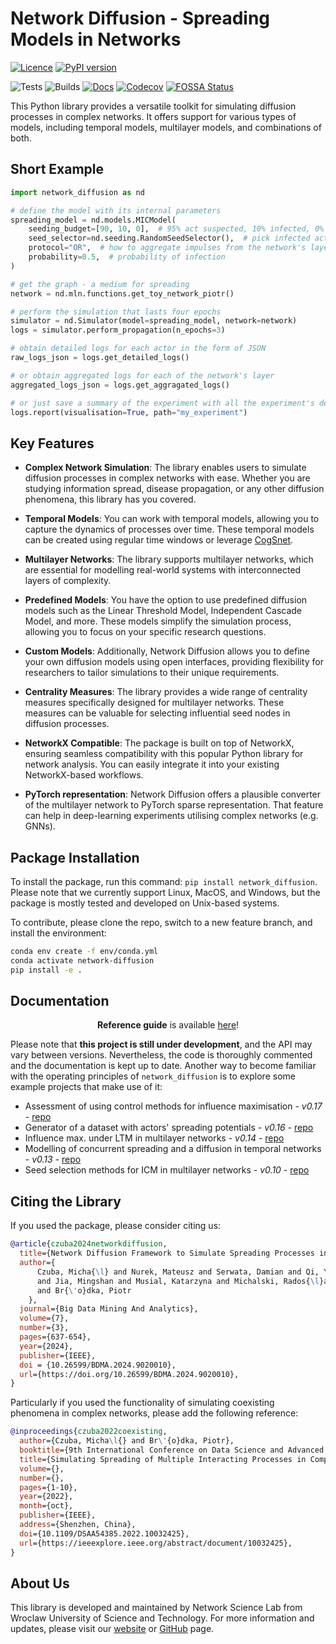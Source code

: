 # Network Diffusion - Spreading Models in Networks

[![Licence](https://img.shields.io/github/license/anty-filidor/network_diffusion)](https://opensource.org/license/mit)
[![PyPI version](https://badge.fury.io/py/network-diffusion.svg)](https://badge.fury.io/py/network-diffusion)

![Tests](https://github.com/anty-filidor/network_diffusion/actions/workflows/tests.yml/badge.svg)
![Builds](https://github.com/anty-filidor/network_diffusion/actions/workflows/package-build.yml/badge.svg)
[![Docs](https://readthedocs.org/projects/network-diffusion/badge/?version=latest)](https://network-diffusion.readthedocs.io/en/latest)
[![Codecov](https://codecov.io/gh/anty-filidor/network_diffusion/branch/package-simplification/graph/badge.svg?token=LF52GAD73F)](https://codecov.io/gh/anty-filidor/network_diffusion)
[![FOSSA Status](https://app.fossa.com/api/projects/git%2Bgithub.com%2Fanty-filidor%2Fnetwork_diffusion.svg?type=shield)](https://app.fossa.com/projects/git%2Bgithub.com%2Fanty-filidor%2Fnetwork_diffusion?ref=badge_shield)

This Python library provides a versatile toolkit for simulating diffusion
processes in complex networks. It offers support for various types of models,
including temporal models, multilayer models, and combinations of both.

## Short Example

```python
import network_diffusion as nd

# define the model with its internal parameters
spreading_model = nd.models.MICModel(
    seeding_budget=[90, 10, 0],  # 95% act suspected, 10% infected, 0% recovered
    seed_selector=nd.seeding.RandomSeedSelector(),  # pick infected act randomly
    protocol="OR",  # how to aggregate impulses from the network's layers
    probability=0.5,  # probability of infection
)

# get the graph - a medium for spreading
network = nd.mln.functions.get_toy_network_piotr()

# perform the simulation that lasts four epochs
simulator = nd.Simulator(model=spreading_model, network=network)
logs = simulator.perform_propagation(n_epochs=3)

# obtain detailed logs for each actor in the form of JSON
raw_logs_json = logs.get_detailed_logs()

# or obtain aggregated logs for each of the network's layer
aggregated_logs_json = logs.get_aggragated_logs()

# or just save a summary of the experiment with all the experiment's details
logs.report(visualisation=True, path="my_experiment")
```

## Key Features

- **Complex Network Simulation**: The library enables users to simulate
  diffusion processes in complex networks with ease. Whether you are studying
  information spread, disease propagation, or any other diffusion phenomena,
  this library has you covered.

- **Temporal Models**: You can work with temporal models, allowing you to
  capture the dynamics of processes over time. These temporal models can be
  created using regular time windows or leverage
  [CogSnet](https://www.researchgate.net/publication/348341904_Social_Networks_through_the_Prism_of_Cognition).

- **Multilayer Networks**: The library supports multilayer networks, which are
  essential for modelling real-world systems with interconnected layers of
  complexity.

- **Predefined Models**: You have the option to use predefined diffusion models
  such as the Linear Threshold Model, Independent Cascade Model, and more.
  These models simplify the simulation process, allowing you to focus on your
  specific research questions.

- **Custom Models**: Additionally, Network Diffusion allows you to define your
  own diffusion models using open interfaces, providing flexibility for
  researchers to tailor simulations to their unique requirements.

- **Centrality Measures**: The library provides a wide range of centrality
  measures specifically designed for multilayer networks. These measures can be
  valuable for selecting influential seed nodes in diffusion processes.

- **NetworkX Compatible**: The package is built on top of NetworkX, ensuring
  seamless compatibility with this popular Python library for network analysis.
  You can easily integrate it into your existing NetworkX-based workflows.

- **PyTorch representation**: Network Diffusion offers a plausible converter of
  the multilayer network to PyTorch sparse representation. That feature can
  help in deep-learning experiments utilising complex networks (e.g. GNNs).

## Package Installation

To install the package, run this command: `pip install network_diffusion`.
Please note that we currently support Linux, MacOS, and Windows, but the
package is mostly tested and developed on Unix-based systems.

To contribute, please clone the repo, switch to a new feature branch, and
install the environment:

```bash
conda env create -f env/conda.yml
conda activate network-diffusion
pip install -e .
```

## Documentation

<p align="center"> <b>Reference guide</b> is available <a href="https://network-diffusion.readthedocs.io/en/latest/">here</a>! </p>

Please note that **this project is still under development**, and the API may
vary between versions. Nevertheless, the code is thoroughly commented and the
documentation is kept up to date. Another way to become familiar with the
operating principles of `network_diffusion` is to explore some example projects
that make use of it:

- Assessment of using control methods for influence maximisation - _v0.17_ -
  [repo](https://github.com/network-science-lab/infmax-mds-ltm-mln)
- Generator of a dataset with actors' spreading potentials - _v0.16_ -
  [repo](https://github.com/network-science-lab/infmax-simulator-icm-mln)
- Influence max. under LTM in multilayer networks - _v0.14_ -
  [repo](https://github.com/anty-filidor/rank-refined-seeding-bc-infmax-mlnets-ltm)
- Modelling of concurrent spreading and a diffusion in temporal networks -
  _v0.13_ - [repo](https://github.com/anty-filidor/bdma-experiments)
- Seed selection methods for ICM in multilayer networks - _v0.10_ -
  [repo](https://github.com/damian4060/Independent_Cascade_Model)

## Citing the Library

If you used the package, please consider citing us:

```bibtex
@article{czuba2024networkdiffusion,
  title={Network Diffusion Framework to Simulate Spreading Processes in Complex Networks},
  author={
      Czuba, Micha{\l} and Nurek, Mateusz and Serwata, Damian and Qi, Yu-Xuan
      and Jia, Mingshan and Musial, Katarzyna and Michalski, Rados{\l}aw
      and Br{\'o}dka, Piotr
    },
  journal={Big Data Mining And Analytics},
  volume={7},
  number={3},
  pages={637-654},
  year={2024},
  publisher={IEEE},
  doi = {10.26599/BDMA.2024.9020010},
  url={https://doi.org/10.26599/BDMA.2024.9020010},
}
```

Particularly if you used the functionality of simulating coexisting phenomena
in complex networks, please add the following reference:

```bibtex
@inproceedings{czuba2022coexisting,
  author={Czuba, Micha\l{} and Br\'{o}dka, Piotr},
  booktitle={9th International Conference on Data Science and Advanced Analytics (DSAA)},
  title={Simulating Spreading of Multiple Interacting Processes in Complex Networks},
  volume={},
  number={},
  pages={1-10},
  year={2022},
  month={oct},
  publisher={IEEE},
  address={Shenzhen, China},
  doi={10.1109/DSAA54385.2022.10032425},
  url={https://ieeexplore.ieee.org/abstract/document/10032425},
}
```

## About Us

This library is developed and maintained by Network Science Lab from Wroclaw
University of Science and Technology. For more information and updates, please
visit our [website](https://networks.pwr.edu.pl/) or
[GitHub](https://github.com/network-science-lab) page.
